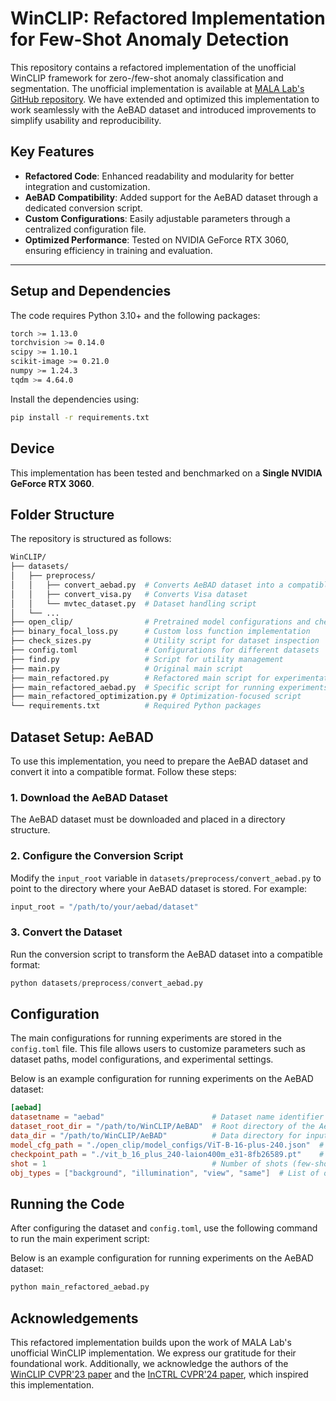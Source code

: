 # WinCLIP: Refactored Implementation for Few-Shot Anomaly Detection

This repository contains a refactored implementation of the unofficial WinCLIP framework for zero-/few-shot anomaly classification and segmentation. The unofficial implementation is available at [MALA Lab's GitHub repository](https://github.com/mala-lab/WinCLIP). We have extended and optimized this implementation to work seamlessly with the AeBAD dataset and introduced improvements to simplify usability and reproducibility.

## Key Features
- **Refactored Code**: Enhanced readability and modularity for better integration and customization.
- **AeBAD Compatibility**: Added support for the AeBAD dataset through a dedicated conversion script.
- **Custom Configurations**: Easily adjustable parameters through a centralized configuration file.
- **Optimized Performance**: Tested on NVIDIA GeForce RTX 3060, ensuring efficiency in training and evaluation.

---

## Setup and Dependencies
The code requires Python 3.10+ and the following packages:

```bash
torch >= 1.13.0
torchvision >= 0.14.0
scipy >= 1.10.1
scikit-image >= 0.21.0
numpy >= 1.24.3
tqdm >= 4.64.0
```
Install the dependencies using:
```bash
pip install -r requirements.txt
```

## Device
This implementation has been tested and benchmarked on a **Single NVIDIA GeForce RTX 3060**.

## Folder Structure
The repository is structured as follows:
```bash
WinCLIP/
├── datasets/
│   ├── preprocess/
│   │   ├── convert_aebad.py  # Converts AeBAD dataset into a compatible format
│   │   ├── convert_visa.py   # Converts Visa dataset
│   │   └── mvtec_dataset.py  # Dataset handling script
│   └── ...
├── open_clip/                # Pretrained model configurations and checkpoints
├── binary_focal_loss.py      # Custom loss function implementation
├── check_sizes.py            # Utility script for dataset inspection
├── config.toml               # Configurations for different datasets
├── find.py                   # Script for utility management
├── main.py                   # Original main script
├── main_refactored.py        # Refactored main script for experimentation
├── main_refactored_aebad.py  # Specific script for running experiments on AeBAD
├── main_refactored_optimization.py # Optimization-focused script
└── requirements.txt          # Required Python packages
```

## Dataset Setup: AeBAD

To use this implementation, you need to prepare the AeBAD dataset and convert it into a compatible format. Follow these steps:

### 1. Download the AeBAD Dataset
The AeBAD dataset must be downloaded and placed in a directory structure.

### 2. Configure the Conversion Script
Modify the `input_root` variable in `datasets/preprocess/convert_aebad.py` to point to the directory where your AeBAD dataset is stored. For example:

```python
input_root = "/path/to/your/aebad/dataset"
```
### 3. Convert the Dataset
Run the conversion script to transform the AeBAD dataset into a compatible format:
```python
python datasets/preprocess/convert_aebad.py
```
## Configuration

The main configurations for running experiments are stored in the `config.toml` file. This file allows users to customize parameters such as dataset paths, model configurations, and experimental settings.

Below is an example configuration for running experiments on the AeBAD dataset:

```toml
[aebad]
datasetname = "aebad"                        # Dataset name identifier
dataset_root_dir = "/path/to/WinCLIP/AeBAD"  # Root directory of the AeBAD dataset
data_dir = "/path/to/WinCLIP/AeBAD"          # Data directory for input images and labels
model_cfg_path = "./open_clip/model_configs/ViT-B-16-plus-240.json"  # Path to the model configuration file
checkpoint_path = "./vit_b_16_plus_240-laion400m_e31-8fb26589.pt"    # Path to the pretrained model checkpoint
shot = 1                                     # Number of shots (few-shot setting)
obj_types = ["background", "illumination", "view", "same"]  # List of object types in the dataset
```
## Running the Code
After configuring the dataset and `config.toml`, use the following command to run the main experiment script:

Below is an example configuration for running experiments on the AeBAD dataset:
```python
python main_refactored_aebad.py
```
## Acknowledgements
This refactored implementation builds upon the work of MALA Lab's unofficial WinCLIP implementation. We express our gratitude for their foundational work. Additionally, we acknowledge the authors of the [WinCLIP CVPR'23 paper](https://openaccess.thecvf.com/content/CVPR2023/papers/Jeong_WinCLIP_Zero-Few-Shot_Anomaly_Classification_and_Segmentation_CVPR_2023_paper.pdf) and the [InCTRL CVPR'24 paper](https://github.com/mala-lab/InCTRL), which inspired this implementation.
